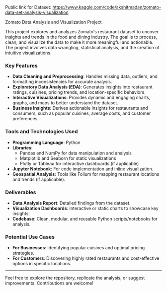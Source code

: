 Public link for Dataset: https://www.kaggle.com/code/akshitmadan/zomato-data-set-analysis-visualization

Zomato Data Analysis and Visualization Project

This project explores and analyzes Zomato's restaurant dataset to uncover insights and trends in the food and dining industry. The goal is to process, clean, and visualize the data to make it more meaningful and actionable. The project involves data wrangling, statistical analysis, and the creation of intuitive visualizations.

### Key Features

- **Data Cleaning and Preprocessing**: Handles missing data, outliers, and formatting inconsistencies for accurate analysis.
- **Exploratory Data Analysis (EDA)**: Generates insights into restaurant ratings, cuisines, pricing trends, and location-specific behaviors.
- **Interactive Visualizations**: Provides dynamic and engaging charts, graphs, and maps to better understand the dataset.
- **Business Insights**: Derives actionable insights for restaurants and consumers, such as popular cuisines, average costs, and customer preferences.

### Tools and Technologies Used

- **Programming Language**: Python
- **Libraries**: 
  - Pandas and NumPy for data manipulation and analysis
  - Matplotlib and Seaborn for static visualizations
  - Plotly or Tableau for interactive dashboards (if applicable)
- **Jupyter Notebook**: For code implementation and inline visualization.
- **Geospatial Analysis**: Tools like Folium for mapping restaurant locations and trends (if applicable).

### Deliverables

- **Data Analysis Report**: Detailed findings from the dataset.
- **Visualization Dashboards**: Interactive or static charts to showcase key insights.
- **Codebase**: Clean, modular, and reusable Python scripts/notebooks for analysis.

### Potential Use Cases

- **For Businesses**: Identifying popular cuisines and optimal pricing strategies.
- **For Customers**: Discovering highly rated restaurants and cost-effective options in specific locations.

---

Feel free to explore the repository, replicate the analysis, or suggest improvements. Contributions are welcome!
